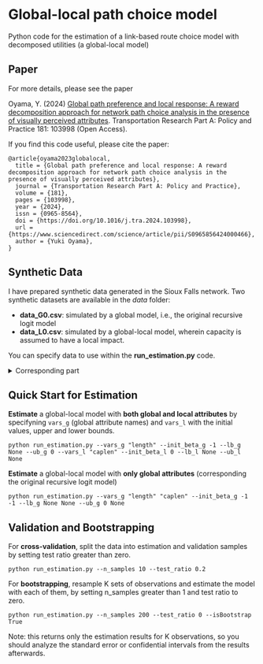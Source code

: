 # Global-local path choice model
Python code for the estimation of a link-based route choice model with decomposed utilities (a global-local model)

## Paper
For more details, please see the paper

Oyama, Y. (2024) [Global path preference and local response: A reward decomposition approach for network path choice analysis in the presence of visually perceived attributes](https://www.sciencedirect.com/science/article/pii/S0965856424000466). Transportation Research Part A: Policy and Practice 181: 103998 (Open Access). 

If you find this code useful, please cite the paper:
```
@article{oyama2023globalocal,
  title = {Global path preference and local response: A reward decomposition approach for network path choice analysis in the presence of visually perceived attributes},
  journal = {Transportation Research Part A: Policy and Practice},
  volume = {181},
  pages = {103998},
  year = {2024},
  issn = {0965-8564},
  doi = {https://doi.org/10.1016/j.tra.2024.103998},
  url = {https://www.sciencedirect.com/science/article/pii/S0965856424000466},
  author = {Yuki Oyama},
}
```

## Synthetic Data
I have prepared synthetic data generated in the Sioux Falls network.
Two synthetic datasets are available in the _data_ folder:

- **data_G0.csv**: simulated by a global model, i.e., the original recursive logit model
- **data_L0.csv**: simulated by a global-local model, wherein capacity is assumed to have a local impact.

You can specify data to use within the **run_estimation.py** code.

<details><summary>Corresponding part</summary>

```python
# for the prepared synthetic dataset: choose
        # "data_G0.csv" for data generated by a global model
        # "data_L0.csv" for data generated by a local model
    obs_data = pd.read_csv(os.path.join(data_dir, 'data_L0.csv'))
```
</details>

## Quick Start for Estimation
**Estimate** a global-local model with **both global and local attributes** by specifyning ```vars_g``` (global attribute names) and ```vars_l``` with the initial values, upper and lower bounds.

```
python run_estimation.py --vars_g "length" --init_beta_g -1 --lb_g None --ub_g 0 --vars_l "caplen" --init_beta_l 0 --lb_l None --ub_l None
```

**Estimate** a global-local model with **only global attributes** (corresponding the original recursive logit model)

```
python run_estimation.py --vars_g "length" "caplen" --init_beta_g -1 -1 --lb_g None None --ub_g 0 None
```

## Validation and Bootstrapping


For **cross-validation**, split the data into estimation and validation samples by setting test ratio greater than zero.

```
python run_estimation.py --n_samples 10 --test_ratio 0.2
```

For **bootstrapping**, resample K sets of observations and estimate the model with each of them, by setting n_samples greater than 1 and test ratio to zero. 

```
python run_estimation.py --n_samples 200 --test_ratio 0 --isBootstrap True
```
Note: this returns only the estimation results for K observations, so you should analyze the standard error or confidential intervals from the results afterwards.
